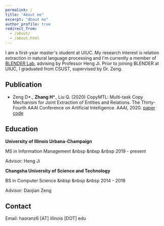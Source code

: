 ```yaml
---
permalink: /
title: "About me"
excerpt: "About me"
author_profile: true
redirect_from: 
  - /about/
  - /about.html
---
```


I am a first-year master's student at UIUC. My research interest is relation extraction in natural language processing and I'm currently a member of [BLENDER Lab](http://blender.cs.illinois.edu/), advising by Professor Heng Ji. Prior to joining BLENDER at UIUC, I graduated from CSUST, supervised by Dr. Zeng.

## Publication

- Zeng D\*., **Zhang H**\*., Liu Q. (2020) CopyMTL: Multi-task Copy Mechanism for Joint Extraction of Entities and Relations. The Thirty-Fourth AAAI Conference on Artificial Intelligence. AAAI, 2020. [paper](https://arxiv.org/pdf/1911.10438.pdf) [code](https://github.com/WindChimeRan/CopyMTL)

## Education

**University of Illinois Urbana-Champaign**

MS in Information Management &nbsp &nbsp &nbsp 2019 - present

Advisor: Heng Ji


**Changsha University of Science and Technology**

BS in Computer Science &nbsp &nbsp &nbsp 2014 - 2018

Advisor: Daojian Zeng

## Contact

Email: haoranz6 [AT] illinois [DOT] edu

